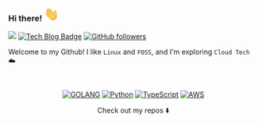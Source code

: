 ### Hi there! <img src="https://raw.githubusercontent.com/ABSphreak/ABSphreak/master/gifs/Hi.gif" width="30px">

 <img src="https://hits.seeyoufarm.com/api/count/incr/badge.svg?url=https%3A%2F%2Fgithub.com%2Fchloe-codes1&count_bg=%2379C83D&title_bg=%23555555&icon=gradle.svg&icon_color=%23AFCDEF&title=hits&edge_flat=false"> [![Tech Blog Badge](http://img.shields.io/badge/-Tech%20blog-black?style=flat-square&logo=github&link=https://chloe-codes1.gitbook.io/til/)](https://chloe-codes1.gitbook.io/til/)
[![GitHub followers](https://img.shields.io/github/followers/chloe-codes1.svg?style=social&label=Follow&maxAge=2592000)](https://github.com/chloe-codes1?tab=followers)

Welcome to my Github! I like `Linux` and `FOSS`, and I'm exploring `Cloud Tech`  ☁️

<br>

<div align="center">

  [![GOLANG](https://img.shields.io/badge/Go-00ADD8?style=flat-square&logo=Go&logoColor=white)](https://github.com/chloe-codes1?tab=repositories&q=&type=&language=go&sort=)
  [![Python](https://img.shields.io/badge/Python-3776AB?style=flat-square&logo=python&logoColor=white)](https://github.com/chloe-codes1?tab=repositories&q=&type=&language=python&sort=)
  [![TypeScript](https://img.shields.io/badge/TypeScript-007ACC?style=flat-squre&for-the-badge&logo=typescript&logoColor=white)](https://github.com/chloe-codes1?tab=repositories&q=&type=&language=typescript&sort=)
  [![AWS](https://img.shields.io/badge/AWS-%23FF9900.svg?style=flat-square&for-the-badge&logo=amazon-aws&logoColor=white)](https://chloe-codes1.gitbook.io/til/aws)
 
 
 </div>




<p align="center">
Check out my repos ⬇️  
</p>

<!--
**chloe-codes1/chloe-codes1** is a ✨ _special_ ✨ repository because its `README.md` (this file) appears on your GitHub profile.

Here are some ideas to get you started:

- 🔭 I’m currently working on ...
- 🌱 I’m currently learning ...
- 👯 I’m looking to collaborate on ...
- 🤔 I’m looking for help with ...
- 💬 Ask me about ...
- 📫 How to reach me: ...
- 😄 Pronouns: ...
- ⚡ Fun fact: ...
-->
